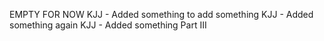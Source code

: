 EMPTY FOR NOW
KJJ - Added something to add something
KJJ - Added something again
KJJ - Added something Part III
